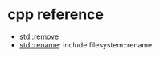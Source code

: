 # cpp reference

- [std::remove](https://en.cppreference.com/w/cpp/algorithm/remove)
- [std::rename](https://en.cppreference.com/w/cpp/io/c/rename): include filesystem::rename